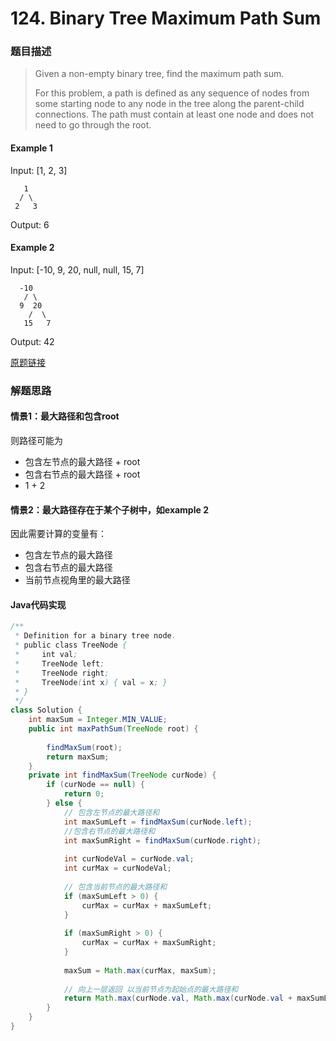 # 124. Binary Tree Maximum Path Sum

### 题目描述

> Given a non-empty binary tree, find the maximum path sum.
>
>For this problem, a path is defined as any sequence of nodes from some starting node to any node in the tree along the parent-child connections. The path must contain at least one node and does not need to go through the root.

#### Example 1
Input: [1, 2, 3]

       1
      / \
     2   3

Output: 6

#### Example 2
Input: [-10, 9, 20, null, null, 15, 7]

      -10
       / \
      9  20
        /  \
       15   7

Output: 42

[原题链接](https://leetcode.com/problems/binary-tree-maximum-path-sum/)

### 解题思路
#### 情景1：最大路径和包含root
则路径可能为
- 包含左节点的最大路径 + root
- 包含右节点的最大路径 + root
- 1 + 2

#### 情景2：最大路径存在于某个子树中，如example 2

因此需要计算的变量有：
- 包含左节点的最大路径
- 包含右节点的最大路径
- 当前节点视角里的最大路径
    

#### Java代码实现

```java
/**
 * Definition for a binary tree node.
 * public class TreeNode {
 *     int val;
 *     TreeNode left;
 *     TreeNode right;
 *     TreeNode(int x) { val = x; }
 * }
 */
class Solution {
    int maxSum = Integer.MIN_VALUE;
    public int maxPathSum(TreeNode root) {
        
        findMaxSum(root);
        return maxSum;
    }
    private int findMaxSum(TreeNode curNode) {
        if (curNode == null) {
            return 0;
        } else {
            // 包含左节点的最大路径和
            int maxSumLeft = findMaxSum(curNode.left);
            //包含右节点的最大路径和
            int maxSumRight = findMaxSum(curNode.right);
            
            int curNodeVal = curNode.val;
            int curMax = curNodeVal;
            
            // 包含当前节点的最大路径和
            if (maxSumLeft > 0) {
                curMax = curMax + maxSumLeft;
            } 
            
            if (maxSumRight > 0) {
                curMax = curMax + maxSumRight;
            }
            
            maxSum = Math.max(curMax, maxSum);
            
            // 向上一层返回 以当前节点为起始点的最大路径和
            return Math.max(curNode.val, Math.max(curNode.val + maxSumLeft, curNode.val + maxSumRight));
        }
    }
}
```